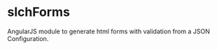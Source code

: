slchForms
=========

AngularJS module to generate html forms with validation from a JSON Configuration.


